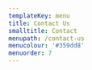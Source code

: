 ```yaml
---
templateKey: menu
title: Contact Us
smalltitle: Contact
menupath: /contact-us
menucolour: '#359dd8'
menuorder: 7
---
```

